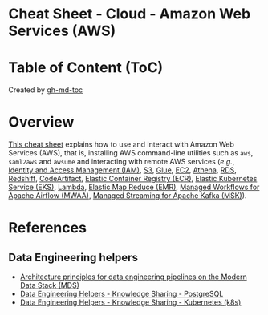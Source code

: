 Cheat Sheet - Cloud - Amazon Web Services (AWS)
===============================================

# Table of Content (ToC)

Created by [gh-md-toc](https://github.com/ekalinin/github-markdown-toc.go)

# Overview
[This cheat sheet](https://github.com/data-engineering-helpers/ks-cheat-sheets/blob/main/clouds/aws/README.md)
explains how to use and interact with Amazon Web Services (AWS), that is,
installing AWS command-line utilities such as `aws`, `saml2aws` and `awsume`
and interacting with remote AWS services (_e.g._,
[Identity and Access Management (IAM)](https://aws.amazon.com/iam/),
[S3](https://aws.amazon.com/s3/), [Glue](https://aws.amazon.com/glue/),
[EC2](https://aws.amazon.com/ec2/),
[Athena](https://aws.amazon.com/athena/), [RDS](https://aws.amazon.com/rds/),
[Redshift](https://aws.amazon.com/redshift/),
[CodeArtifact](https://aws.amazon.com/codeartifact/),
[Elastic Container Registry (ECR)](https://aws.amazon.com/ecr/),
[Elastic Kubernetes Service (EKS)](https://aws.amazon.com/eks/),
[Lambda](https://aws.amazon.com/lambda/),
[Elastic Map Reduce (EMR)](https://aws.amazon.com/emr/),
[Managed Workflows for Apache Airflow (MWAA)](https://aws.amazon.com/managed-workflows-for-apache-airflow/),
[Managed Streaming for Apache Kafka (MSK)](https://aws.amazon.com/msk/)).

# References

## Data Engineering helpers
* [Architecture principles for data engineering pipelines on the Modern Data Stack (MDS)](https://github.com/data-engineering-helpers/architecture-principles)
* [Data Engineering Helpers - Knowledge Sharing - PostgreSQL](https://github.com/data-engineering-helpers/ks-cheat-sheets/blob/main/db/postgresql/README.md)
* [Data Engineering Helpers - Knowledge Sharing - Kubernetes (k8s)](https://github.com/data-engineering-helpers/ks-cheat-sheets/blob/main/frameworks/k8s/README.md)

